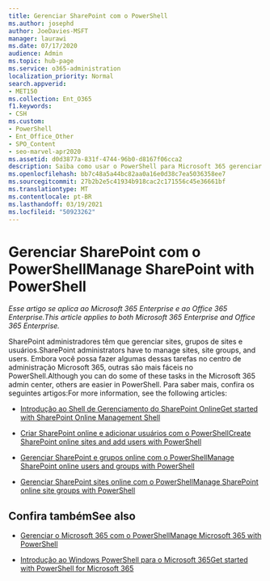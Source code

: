 ```yaml
---
title: Gerenciar SharePoint com o PowerShell
ms.author: josephd
author: JoeDavies-MSFT
manager: laurawi
ms.date: 07/17/2020
audience: Admin
ms.topic: hub-page
ms.service: o365-administration
localization_priority: Normal
search.appverid:
- MET150
ms.collection: Ent_O365
f1.keywords:
- CSH
ms.custom:
- PowerShell
- Ent_Office_Other
- SPO_Content
- seo-marvel-apr2020
ms.assetid: d0d3877a-831f-4744-96b0-d8167f06cca2
description: Saiba como usar o PowerShell para Microsoft 365 gerenciar usuários, grupos e grupos de sites.
ms.openlocfilehash: bb7c48a5a44bc82aa0a16e0d38c7ea5036358ee7
ms.sourcegitcommit: 27b2b2e5c41934b918cac2c171556c45e36661bf
ms.translationtype: MT
ms.contentlocale: pt-BR
ms.lasthandoff: 03/19/2021
ms.locfileid: "50923262"
---
```

# <a name="manage-sharepoint-with-powershell"></a><span data-ttu-id="d3c48-103">Gerenciar SharePoint com o PowerShell</span><span class="sxs-lookup"><span data-stu-id="d3c48-103">Manage SharePoint with PowerShell</span></span>

<span data-ttu-id="d3c48-104">*Esse artigo se aplica ao Microsoft 365 Enterprise e ao Office 365 Enterprise.*</span><span class="sxs-lookup"><span data-stu-id="d3c48-104">*This article applies to both Microsoft 365 Enterprise and Office 365 Enterprise.*</span></span>

<span data-ttu-id="d3c48-105">SharePoint administradores têm que gerenciar sites, grupos de sites e usuários.</span><span class="sxs-lookup"><span data-stu-id="d3c48-105">SharePoint administrators have to manage sites, site groups, and users.</span></span> <span data-ttu-id="d3c48-106">Embora você possa fazer algumas dessas tarefas no centro de administração Microsoft 365, outras são mais fáceis no PowerShell.</span><span class="sxs-lookup"><span data-stu-id="d3c48-106">Although you can do some of these tasks in the Microsoft 365 admin center, others are easier in PowerShell.</span></span> <span data-ttu-id="d3c48-107">Para saber mais, confira os seguintes artigos:</span><span class="sxs-lookup"><span data-stu-id="d3c48-107">For more information, see the following articles:</span></span>

- [<span data-ttu-id="d3c48-108">Introdução ao Shell de Gerenciamento do SharePoint Online</span><span class="sxs-lookup"><span data-stu-id="d3c48-108">Get started with SharePoint Online Management Shell</span></span>](/powershell/sharepoint/sharepoint-online/connect-sharepoint-online?view=sharepoint-ps)
  
- [<span data-ttu-id="d3c48-109">Criar SharePoint online e adicionar usuários com o PowerShell</span><span class="sxs-lookup"><span data-stu-id="d3c48-109">Create SharePoint online sites and add users with PowerShell</span></span>](create-sharepoint-sites-and-add-users-with-powershell.md)
    
- [<span data-ttu-id="d3c48-110">Gerenciar SharePoint e grupos online com o PowerShell</span><span class="sxs-lookup"><span data-stu-id="d3c48-110">Manage SharePoint online users and groups with PowerShell</span></span>](manage-sharepoint-users-and-groups-with-powershell.md)
    
- [<span data-ttu-id="d3c48-111">Gerenciar SharePoint sites online com o PowerShell</span><span class="sxs-lookup"><span data-stu-id="d3c48-111">Manage SharePoint online site groups with PowerShell</span></span>](manage-sharepoint-site-groups-with-powershell.md)
    
## <a name="see-also"></a><span data-ttu-id="d3c48-112">Confira também</span><span class="sxs-lookup"><span data-stu-id="d3c48-112">See also</span></span>

- [<span data-ttu-id="d3c48-113">Gerenciar o Microsoft 365 com o PowerShell</span><span class="sxs-lookup"><span data-stu-id="d3c48-113">Manage Microsoft 365 with PowerShell</span></span>](manage-microsoft-365-with-microsoft-365-powershell.md)

- [<span data-ttu-id="d3c48-114">Introdução ao Windows PowerShell para o Microsoft 365</span><span class="sxs-lookup"><span data-stu-id="d3c48-114">Get started with PowerShell for Microsoft 365</span></span>](getting-started-with-microsoft-365-powershell.md)